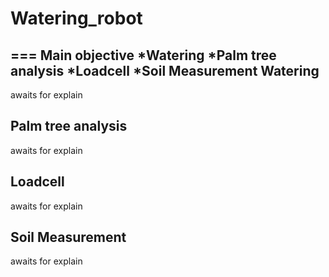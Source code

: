 # Watering_robot
===
Main objective
 *Watering
 *Palm tree analysis
 *Loadcell
 *Soil Measurement
Watering
---
 awaits for explain
 
 Palm tree analysis
---
 awaits for explain
 
 Loadcell
---
 awaits for explain
 
 Soil Measurement
---
 awaits for explain

